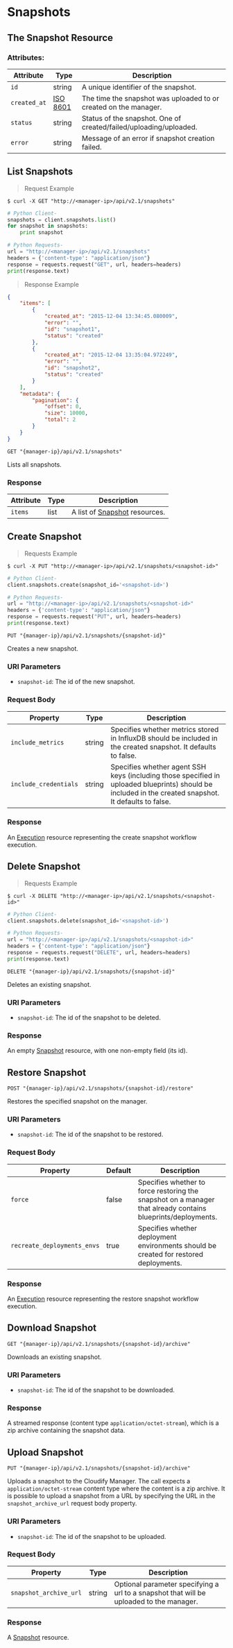 # Snapshots

## The Snapshot Resource

### Attributes:


Attribute | Type | Description
--------- | ------- | -------
`id` | string | A unique identifier of the snapshot.
`created_at` | [ISO 8601](https://en.wikipedia.org/wiki/ISO_8601) | The time the snapshot was uploaded to or created on the manager.
`status` | string | Status of the snapshot. One of created/failed/uploading/uploaded.
`error` | string | Message of an error if snapshot creation failed.

## List Snapshots

> Request Example

```shell
$ curl -X GET "http://<manager-ip>/api/v2.1/snapshots"
```

```python
# Python Client-
snapshots = client.snapshots.list()
for snapshot in snapshots:
    print snapshot

# Python Requests-
url = "http://<manager-ip>/api/v2.1/snapshots"
headers = {'content-type': "application/json"}
response = requests.request("GET", url, headers=headers)
print(response.text)
```

> Response Example

```json
{
    "items": [
        {
            "created_at": "2015-12-04 13:34:45.080009",
            "error": "",
            "id": "snapshot1",
            "status": "created"
        },
        {
            "created_at": "2015-12-04 13:35:04.972249",
            "error": "",
            "id": "snapshot2",
            "status": "created"
        }
    ],
    "metadata": {
        "pagination": {
            "offset": 0,
            "size": 10000,
            "total": 2
        }
    }
}
```

`GET "{manager-ip}/api/v2.1/snapshots"`

Lists all snapshots.


### Response

Attribute | Type | Description
--------- | ------- | -------
`items` | list | A list of [Snapshot](#the-snapshot-resource) resources.


## Create Snapshot

> Requests Example

```shell
$ curl -X PUT "http://<manager-ip>/api/v2.1/snapshots/<snapshot-id>"
```

```python
# Python Client-
client.snapshots.create(snapshot_id='<snapshot-id>')

# Python Requests-
url = "http://<manager-ip>/api/v2.1/snapshots/<snapshot-id>"
headers = {'content-type': "application/json"}
response = requests.request("PUT", url, headers=headers)
print(response.text)
```

`PUT "{manager-ip}/api/v2.1/snapshots/{snapshot-id}"`

Creates a new snapshot.

### URI Parameters
* `snapshot-id`: The id of the new snapshot.

### Request Body
Property | Type | Description
--------- | ------- | -----------
`include_metrics` | string | Specifies whether metrics stored in InfluxDB should be included in the created snapshot. It defaults to false.
`include_credentials` | string | Specifies whether agent SSH keys (including those specified in uploaded blueprints) should be included in the created snapshot. It defaults to false.

### Response
An [Execution](#the-execution-resource) resource representing the create snapshot workflow execution.


## Delete Snapshot

> Requests Example

```shell
$ curl -X DELETE "http://<manager-ip>/api/v2.1/snapshots/<snapshot-id>"
```

```python
# Python Client-
client.snapshots.delete(snapshot_id='<snapshot-id>')

# Python Requests-
url = "http://<manager-ip>/api/v2.1/snapshots/<snapshot-id>"
headers = {'content-type': "application/json"}
response = requests.request("DELETE", url, headers=headers)
print(response.text)
```

`DELETE "{manager-ip}/api/v2.1/snapshots/{snapshot-id}"`

Deletes an existing snapshot.

### URI Parameters
* `snapshot-id`: The id of the snapshot to be deleted.

### Response
An empty [Snapshot](#the-snapshot-resource) resource, with one non-empty field (its id).

## Restore Snapshot
`POST "{manager-ip}/api/v2.1/snapshots/{snapshot-id}/restore"`

Restores the specified snapshot on the manager.

### URI Parameters
* `snapshot-id`: The id of the snapshot to be restored.

### Request Body
Property | Default | Description
---------|---------|-------------
`force`  |  false  | Specifies whether to force restoring the snapshot on a manager that already contains blueprints/deployments.
`recreate_deployments_envs` | true | Specifies whether deployment environments should be created for restored deployments.

### Response
An [Execution](#the-execution-resource) resource representing the restore snapshot workflow execution.


## Download Snapshot
`GET "{manager-ip}/api/v2.1/snapshots/{snapshot-id}/archive"`

Downloads an existing snapshot.

### URI Parameters
* `snapshot-id`: The id of the snapshot to be downloaded.

### Response
A streamed response (content type `application/octet-stream`), which is a zip archive containing the snapshot data.

## Upload Snapshot
`PUT "{manager-ip}/api/v2.1/snapshots/{snapshot-id}/archive"`

Uploads a snapshot to the Cloudify Manager.
The call expects a `application/octet-stream` content type where the content is a zip archive.
It is possible to upload a snapshot from a URL by specifying the URL in the `snapshot_archive_url` request body property.

### URI Parameters
* `snapshot-id`: The id of the snapshot to be uploaded.

### Request Body
Property | Type | Description
---------|---------|-------------
`snapshot_archive_url` | string | Optional parameter specifying a url to a snapshot that will be uploaded to the manager.

### Response
A [Snapshot](#the-snapshot-resource) resource.
